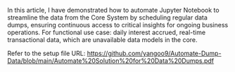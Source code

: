 In this article, I have demonstrated how to automate Jupyter Notebook to streamline the data from the Core System by scheduling regular data dumps, ensuring continuous access to critical insights for ongoing business operations. 
For functional use case: daily interest accrued, real-time transactional data, which are unavailable data models in the core.

Refer to the setup file URL: https://github.com/yangoo9/Automate-Dump-Data/blob/main/Automate%20Solution%20for%20Data%20Dumps.pdf
